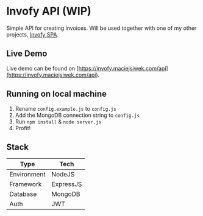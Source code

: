 # Invofy API (WIP)

Simple API for creating invoices. Will be used together with one of my other projects, [Invofy SPA](https://github.com/ms223iu/Invofy-SPA).

## Live Demo

Live demo can be found on [https://invofy.maciejsiwek.com/api](https://invofy.maciejsiwek.com/api). 

## Running on local machine
 1. Rename `config.example.js` to `config.js`
 2. Add the MongoDB connection string to `config.js`
 3. Run `npm install` & `node server.js`
 4. Profit!

## Stack

| Type| Tech|
| --|--|
| Environment | NodeJS |
| Framework | ExpressJS |
| Database | MongoDB |
| Auth | JWT |
